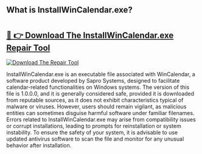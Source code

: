 ## What is InstallWinCalendar.exe? 

# <h2><a href="https://exedetect.com/download.php?InstallWinCalendar.exe">🔗 👉 Download The InstallWinCalendar.exe Repair Tool</a></h2>

[![Download The Repair Tool](https://exedetect.com/download-button.jpg)](https://exedetect.com/download.php?InstallWinCalendar.exe)

InstallWinCalendar.exe is an executable file associated with WinCalendar, a software product developed by Sapro Systems, designed to facilitate calendar-related functionalities on Windows systems. The version of this file is 1.0.0.0, and it is generally considered safe, provided it is downloaded from reputable sources, as it does not exhibit characteristics typical of malware or viruses. However, users should remain vigilant, as malicious entities can sometimes disguise harmful software under familiar filenames. Errors related to InstallWinCalendar.exe may arise from compatibility issues or corrupt installations, leading to prompts for reinstallation or system instability. To ensure the safety of your system, it is advisable to use updated antivirus software to scan the file and monitor for any unusual behavior after installation.